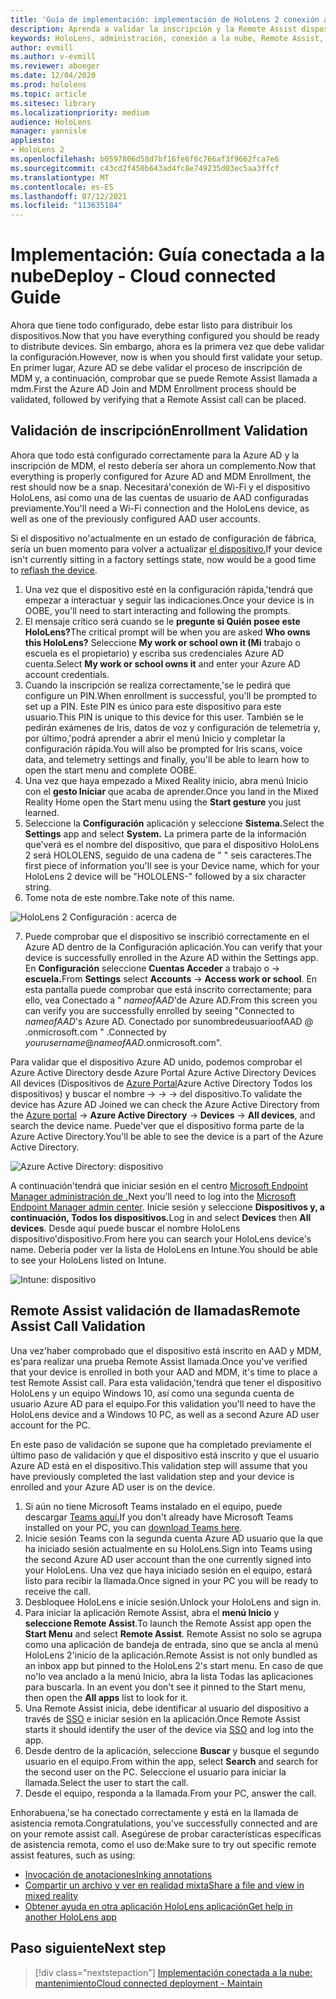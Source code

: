 ```yaml
---
title: 'Guía de implementación: implementación de HoloLens 2 conexión a la nube a escala Remote Assist implementación'
description: Aprenda a validar la inscripción y la Remote Assist dispositivos HoloLens a través de una red conectada a la nube.
keywords: HoloLens, administración, conexión a la nube, Remote Assist, AAD, Azure AD, MDM, Mobile Administración de dispositivos
author: evmill
ms.author: v-evmill
ms.reviewer: aboeger
ms.date: 12/04/2020
ms.prod: hololens
ms.topic: article
ms.sitesec: library
ms.localizationpriority: medium
audience: HoloLens
manager: yannisle
appliesto:
- HoloLens 2
ms.openlocfilehash: b0597806d58d7bf16fe6f6c766af3f9662fca7e6
ms.sourcegitcommit: c43cd2f450b643ad4fc8e749235d03ec5aa3ffcf
ms.translationtype: MT
ms.contentlocale: es-ES
ms.lasthandoff: 07/12/2021
ms.locfileid: "113635184"
---
```

# <a name="deploy---cloud-connected-guide"></a><span data-ttu-id="2f1a5-104">Implementación: Guía conectada a la nube</span><span class="sxs-lookup"><span data-stu-id="2f1a5-104">Deploy - Cloud connected Guide</span></span>

<span data-ttu-id="2f1a5-105">Ahora que tiene todo configurado, debe estar listo para distribuir los dispositivos.</span><span class="sxs-lookup"><span data-stu-id="2f1a5-105">Now that you have everything configured you should be ready to distribute devices.</span></span> <span data-ttu-id="2f1a5-106">Sin embargo, ahora es la primera vez que debe validar la configuración.</span><span class="sxs-lookup"><span data-stu-id="2f1a5-106">However, now is when you should first validate your setup.</span></span> <span data-ttu-id="2f1a5-107">En primer lugar, Azure AD se debe validar el proceso de inscripción de MDM y, a continuación, comprobar que se puede Remote Assist llamada a mdm.</span><span class="sxs-lookup"><span data-stu-id="2f1a5-107">First the Azure AD Join and MDM Enrollment process should be validated, followed by verifying that a Remote Assist call can be placed.</span></span>

## <a name="enrollment-validation"></a><span data-ttu-id="2f1a5-108">Validación de inscripción</span><span class="sxs-lookup"><span data-stu-id="2f1a5-108">Enrollment Validation</span></span>

<span data-ttu-id="2f1a5-109">Ahora que todo está configurado correctamente para la Azure AD y la inscripción de MDM, el resto debería ser ahora un complemento.</span><span class="sxs-lookup"><span data-stu-id="2f1a5-109">Now that everything is properly configured for Azure AD and MDM Enrollment, the rest should now be a snap.</span></span> <span data-ttu-id="2f1a5-110">Necesitará&#39;conexión de Wi-Fi y el dispositivo HoloLens, así como una de las cuentas de usuario de AAD configuradas previamente.</span><span class="sxs-lookup"><span data-stu-id="2f1a5-110">You&#39;ll need a Wi-Fi connection and the HoloLens device, as well as one of the previously configured AAD user accounts.</span></span>

<span data-ttu-id="2f1a5-111">Si el dispositivo no&#39;actualmente en un estado de configuración de fábrica, sería un buen momento para volver a actualizar [el dispositivo.](/hololens/hololens-recovery#clean-reflash-the-device)</span><span class="sxs-lookup"><span data-stu-id="2f1a5-111">If your device isn&#39;t currently sitting in a factory settings state, now would be a good time to [reflash the device](/hololens/hololens-recovery#clean-reflash-the-device).</span></span>

1. <span data-ttu-id="2f1a5-112">Una vez que el dispositivo esté en la configuración rápida,&#39;tendrá que empezar a interactuar y seguir las indicaciones.</span><span class="sxs-lookup"><span data-stu-id="2f1a5-112">Once your device is in OOBE, you&#39;ll need to start interacting and following the prompts.</span></span> 
1. <span data-ttu-id="2f1a5-113">El mensaje crítico será cuando se le **pregunte si Quién posee este HoloLens?**</span><span class="sxs-lookup"><span data-stu-id="2f1a5-113">The critical prompt will be when you are asked **Who owns this HoloLens?**</span></span> <span data-ttu-id="2f1a5-114">Seleccione **My work or school own it (Mi** trabajo o escuela es el propietario) y escriba sus credenciales Azure AD cuenta.</span><span class="sxs-lookup"><span data-stu-id="2f1a5-114">Select **My work or school owns it** and enter your Azure AD account credentials.</span></span>
1. <span data-ttu-id="2f1a5-115">Cuando la inscripción se realiza correctamente,&#39;se le pedirá que configure un PIN.</span><span class="sxs-lookup"><span data-stu-id="2f1a5-115">When enrollment is successful, you&#39;ll be prompted to set up a PIN.</span></span> <span data-ttu-id="2f1a5-116">Este PIN es único para este dispositivo para este usuario.</span><span class="sxs-lookup"><span data-stu-id="2f1a5-116">This PIN is unique to this device for this user.</span></span> <span data-ttu-id="2f1a5-117">También se le pedirán exámenes de Iris, datos de voz y configuración de telemetría y, por último,&#39;podrá aprender a abrir el menú Inicio y completar la configuración rápida.</span><span class="sxs-lookup"><span data-stu-id="2f1a5-117">You will also be prompted for Iris scans, voice data, and telemetry settings and finally, you&#39;ll be able to learn how to open the start menu and complete OOBE.</span></span>
1. <span data-ttu-id="2f1a5-118">Una vez que haya empezado a Mixed Reality inicio, abra menú Inicio con el **gesto Iniciar** que acaba de aprender.</span><span class="sxs-lookup"><span data-stu-id="2f1a5-118">Once you land in the Mixed Reality Home open the Start menu using the **Start gesture** you just learned.</span></span>
1. <span data-ttu-id="2f1a5-119">Seleccione la **Configuración** aplicación y seleccione **Sistema.**</span><span class="sxs-lookup"><span data-stu-id="2f1a5-119">Select the **Settings** app and select **System.**</span></span> <span data-ttu-id="2f1a5-120">La primera parte de la información que&#39;verá es el nombre del dispositivo, que para el dispositivo HoloLens 2 será HOLOLENS, seguido de una cadena de &quot; &quot; seis caracteres.</span><span class="sxs-lookup"><span data-stu-id="2f1a5-120">The first piece of information you&#39;ll see is your Device name, which for your HoloLens 2 device will be &quot;HOLOLENS-&quot; followed by a six character string.</span></span>
1. <span data-ttu-id="2f1a5-121">Tome nota de este nombre.</span><span class="sxs-lookup"><span data-stu-id="2f1a5-121">Take note of this name.</span></span>

![HoloLens 2 Configuración : acerca de](./images/hololens2-settings-about.jpg)

7. <span data-ttu-id="2f1a5-123">Puede comprobar que el dispositivo se inscribió correctamente en el Azure AD dentro de la Configuración aplicación.</span><span class="sxs-lookup"><span data-stu-id="2f1a5-123">You can verify that your device is successfully enrolled in the Azure AD within the Settings app.</span></span> <span data-ttu-id="2f1a5-124">En **Configuración** seleccione **Cuentas Acceder** a trabajo o  ->  **escuela.**</span><span class="sxs-lookup"><span data-stu-id="2f1a5-124">From **Settings** select **Accounts** -> **Access work or school**.</span></span> <span data-ttu-id="2f1a5-125">En esta pantalla puede comprobar que está inscrito correctamente; para ello, vea Conectado a &quot; _nameofAAD_&#39;de Azure AD.</span><span class="sxs-lookup"><span data-stu-id="2f1a5-125">From this screen you can verify you are successfully enrolled by seeing &quot;Connected to _nameofAAD_&#39;s Azure AD.</span></span> <span data-ttu-id="2f1a5-126">Conectado por sunombredeusuarioofAAD  @ .onmicrosoft.com &quot; .</span><span class="sxs-lookup"><span data-stu-id="2f1a5-126">Connected by _yourusername_@_nameofAAD_.onmicrosoft.com&quot;.</span></span>


<span data-ttu-id="2f1a5-127">Para validar que el dispositivo Azure AD unido, podemos comprobar el Azure Active Directory desde Azure Portal Azure Active Directory Devices All devices (Dispositivos de [Azure Portal](https://portal.azure.com/#home)Azure Active Directory Todos los dispositivos) y buscar el nombre  ->    ->    ->  del dispositivo.</span><span class="sxs-lookup"><span data-stu-id="2f1a5-127">To validate the device has Azure AD Joined we can check the Azure Active Directory from the [Azure portal](https://portal.azure.com/#home) -> **Azure Active Directory** -> **Devices** -> **All devices**, and search the device name.</span></span> <span data-ttu-id="2f1a5-128">Puede&#39;ver que el dispositivo forma parte de la Azure Active Directory.</span><span class="sxs-lookup"><span data-stu-id="2f1a5-128">You&#39;ll be able to see the device is a part of the Azure Active Directory.</span></span>


![Azure Active Directory: dispositivo](./images/aad-enrollment.png)

<span data-ttu-id="2f1a5-130">A continuación&#39;tendrá que iniciar sesión en el centro [Microsoft Endpoint Manager administración de .](https://endpoint.microsoft.com/#home)</span><span class="sxs-lookup"><span data-stu-id="2f1a5-130">Next you&#39;ll need to log into the [Microsoft Endpoint Manager admin center](https://endpoint.microsoft.com/#home).</span></span> <span data-ttu-id="2f1a5-131">Inicie sesión y seleccione **Dispositivos y, a** **continuación, Todos los dispositivos.**</span><span class="sxs-lookup"><span data-stu-id="2f1a5-131">Log in and select **Devices** then **All devices**.</span></span> <span data-ttu-id="2f1a5-132">Desde aquí puede buscar el nombre HoloLens dispositivo&#39;dispositivo.</span><span class="sxs-lookup"><span data-stu-id="2f1a5-132">From here you can search your HoloLens device&#39;s name.</span></span> <span data-ttu-id="2f1a5-133">Debería poder ver la lista de HoloLens en Intune.</span><span class="sxs-lookup"><span data-stu-id="2f1a5-133">You should be able to see your HoloLens listed on Intune.</span></span>

![Intune: dispositivo](./images/endpoint-all-devices-enrolled.png)

## <a name="remote-assist-call-validation"></a><span data-ttu-id="2f1a5-135">Remote Assist validación de llamadas</span><span class="sxs-lookup"><span data-stu-id="2f1a5-135">Remote Assist Call Validation</span></span>

<span data-ttu-id="2f1a5-136">Una vez&#39;haber comprobado que el dispositivo está inscrito en AAD y MDM, es&#39;para realizar una prueba Remote Assist llamada.</span><span class="sxs-lookup"><span data-stu-id="2f1a5-136">Once you&#39;ve verified that your device is enrolled in both your AAD and MDM, it&#39;s time to place a test Remote Assist call.</span></span> <span data-ttu-id="2f1a5-137">Para esta validación,&#39;tendrá que tener el dispositivo HoloLens y un equipo Windows 10, así como una segunda cuenta de usuario Azure AD para el equipo.</span><span class="sxs-lookup"><span data-stu-id="2f1a5-137">For this validation you&#39;ll need to have the HoloLens device and a Windows 10 PC, as well as a second Azure AD user account for the PC.</span></span>

<span data-ttu-id="2f1a5-138">En este paso de validación se supone que ha completado previamente el último paso de validación y que el dispositivo está inscrito y que el usuario Azure AD está en el dispositivo.</span><span class="sxs-lookup"><span data-stu-id="2f1a5-138">This validation step will assume that you have previously completed the last validation step and your device is enrolled and your Azure AD user is on the device.</span></span>


1. <span data-ttu-id="2f1a5-139">Si aún no tiene Microsoft Teams instalado en el equipo, puede descargar [Teams aquí.](https://www.microsoft.com/microsoft-365/microsoft-teams/download-app)</span><span class="sxs-lookup"><span data-stu-id="2f1a5-139">If you don't already have Microsoft Teams installed on your PC, you can [download Teams here](https://www.microsoft.com/microsoft-365/microsoft-teams/download-app).</span></span>
2. <span data-ttu-id="2f1a5-140">Inicie sesión Teams con la segunda cuenta Azure AD usuario que la que ha iniciado sesión actualmente en su HoloLens.</span><span class="sxs-lookup"><span data-stu-id="2f1a5-140">Sign into Teams using the second  Azure AD user account than the one currently signed into your HoloLens.</span></span> <span data-ttu-id="2f1a5-141">Una vez que haya iniciado sesión en el equipo, estará listo para recibir la llamada.</span><span class="sxs-lookup"><span data-stu-id="2f1a5-141">Once signed in your PC you will be ready to receive the call.</span></span>
3. <span data-ttu-id="2f1a5-142">Desbloquee HoloLens e inicie sesión.</span><span class="sxs-lookup"><span data-stu-id="2f1a5-142">Unlock your HoloLens and sign in.</span></span>
4. <span data-ttu-id="2f1a5-143">Para iniciar la aplicación Remote Assist, abra el **menú Inicio** y **seleccione Remote Assist**.</span><span class="sxs-lookup"><span data-stu-id="2f1a5-143">To launch the Remote Assist app open the **Start Menu** and select **Remote Assist**.</span></span> <span data-ttu-id="2f1a5-144">Remote Assist no solo se agrupa como una aplicación de bandeja de entrada, sino que se ancla al menú HoloLens 2&#39;inicio de la aplicación.</span><span class="sxs-lookup"><span data-stu-id="2f1a5-144">Remote Assist is not only bundled as an inbox app but pinned to the HoloLens 2&#39;s start menu.</span></span> <span data-ttu-id="2f1a5-145">En caso de que no&#39;lo vea anclado a la menú Inicio, abra la lista Todas las aplicaciones para buscarla. </span><span class="sxs-lookup"><span data-stu-id="2f1a5-145">In an event you don&#39;t see it pinned to the Start menu, then open the **All apps** list to look for it.</span></span>
5. <span data-ttu-id="2f1a5-146">Una Remote Assist inicia, debe identificar al usuario del dispositivo a través de [SSO](/azure/active-directory/manage-apps/what-is-single-sign-on) e iniciar sesión en la aplicación.</span><span class="sxs-lookup"><span data-stu-id="2f1a5-146">Once Remote Assist starts it should identify the user of the device via [SSO](/azure/active-directory/manage-apps/what-is-single-sign-on) and log into the app.</span></span>
6. <span data-ttu-id="2f1a5-147">Desde dentro de la aplicación, seleccione **Buscar** y busque el segundo usuario en el equipo.</span><span class="sxs-lookup"><span data-stu-id="2f1a5-147">From within the app, select **Search** and search for the second user on the PC.</span></span> <span data-ttu-id="2f1a5-148">Seleccione el usuario para iniciar la llamada.</span><span class="sxs-lookup"><span data-stu-id="2f1a5-148">Select the user to start the call.</span></span>
7. <span data-ttu-id="2f1a5-149">Desde el equipo, responda a la llamada.</span><span class="sxs-lookup"><span data-stu-id="2f1a5-149">From your PC, answer the call.</span></span>

<span data-ttu-id="2f1a5-150">Enhorabuena,&#39;se ha conectado correctamente y está en la llamada de asistencia remota.</span><span class="sxs-lookup"><span data-stu-id="2f1a5-150">Congratulations, you&#39;ve successfully connected and are on your remote assist call.</span></span> <span data-ttu-id="2f1a5-151">Asegúrese de probar características específicas de asistencia remota, como el uso de:</span><span class="sxs-lookup"><span data-stu-id="2f1a5-151">Make sure to try out specific remote assist features, such as using:</span></span>

- [<span data-ttu-id="2f1a5-152">Invocación de anotaciones</span><span class="sxs-lookup"><span data-stu-id="2f1a5-152">Inking annotations</span></span>](/dynamics365/mixed-reality/remote-assist/add-annotations-hololens)
- [<span data-ttu-id="2f1a5-153">Compartir un archivo y ver en realidad mixta</span><span class="sxs-lookup"><span data-stu-id="2f1a5-153">Share a file and view in mixed reality</span></span>](/dynamics365/mixed-reality/remote-assist/display-save-files)
- [<span data-ttu-id="2f1a5-154">Obtener ayuda en otra aplicación HoloLens aplicación</span><span class="sxs-lookup"><span data-stu-id="2f1a5-154">Get help in another HoloLens app</span></span>](/dynamics365/mixed-reality/remote-assist/get-help-hololens-app-hololens)

## <a name="next-step"></a><span data-ttu-id="2f1a5-155">Paso siguiente</span><span class="sxs-lookup"><span data-stu-id="2f1a5-155">Next step</span></span>

> [!div class="nextstepaction"]
> [<span data-ttu-id="2f1a5-156">Implementación conectada a la nube: mantenimiento</span><span class="sxs-lookup"><span data-stu-id="2f1a5-156">Cloud connected deployment - Maintain</span></span>](hololens2-cloud-connected-maintain.md)
